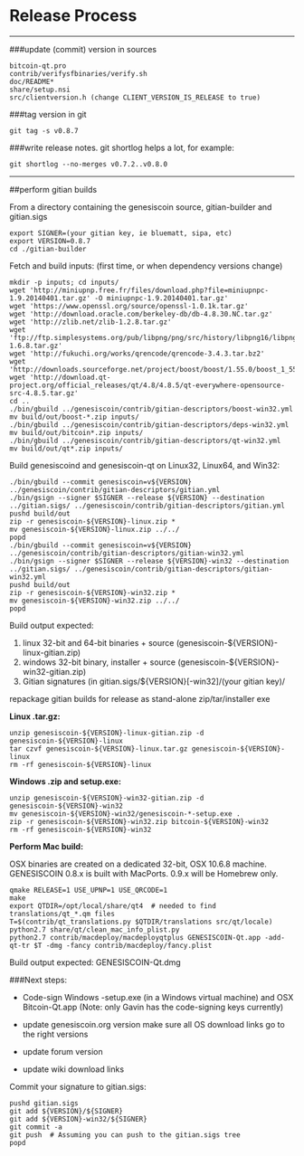 Release Process
====================

* * *

###update (commit) version in sources


	bitcoin-qt.pro
	contrib/verifysfbinaries/verify.sh
	doc/README*
	share/setup.nsi
	src/clientversion.h (change CLIENT_VERSION_IS_RELEASE to true)

###tag version in git

	git tag -s v0.8.7

###write release notes. git shortlog helps a lot, for example:

	git shortlog --no-merges v0.7.2..v0.8.0

* * *

##perform gitian builds

 From a directory containing the genesiscoin source, gitian-builder and gitian.sigs
  
	export SIGNER=(your gitian key, ie bluematt, sipa, etc)
	export VERSION=0.8.7
	cd ./gitian-builder

 Fetch and build inputs: (first time, or when dependency versions change)

	mkdir -p inputs; cd inputs/
	wget 'http://miniupnp.free.fr/files/download.php?file=miniupnpc-1.9.20140401.tar.gz' -O miniupnpc-1.9.20140401.tar.gz'
	wget 'https://www.openssl.org/source/openssl-1.0.1k.tar.gz'
	wget 'http://download.oracle.com/berkeley-db/db-4.8.30.NC.tar.gz'
	wget 'http://zlib.net/zlib-1.2.8.tar.gz'
	wget 'ftp://ftp.simplesystems.org/pub/libpng/png/src/history/libpng16/libpng-1.6.8.tar.gz'
	wget 'http://fukuchi.org/works/qrencode/qrencode-3.4.3.tar.bz2'
	wget 'http://downloads.sourceforge.net/project/boost/boost/1.55.0/boost_1_55_0.tar.bz2'
	wget 'http://download.qt-project.org/official_releases/qt/4.8/4.8.5/qt-everywhere-opensource-src-4.8.5.tar.gz'
	cd ..
	./bin/gbuild ../genesiscoin/contrib/gitian-descriptors/boost-win32.yml
	mv build/out/boost-*.zip inputs/
	./bin/gbuild ../genesiscoin/contrib/gitian-descriptors/deps-win32.yml
	mv build/out/bitcoin*.zip inputs/
	./bin/gbuild ../genesiscoin/contrib/gitian-descriptors/qt-win32.yml
	mv build/out/qt*.zip inputs/

 Build genesiscoind and genesiscoin-qt on Linux32, Linux64, and Win32:
  
	./bin/gbuild --commit genesiscoin=v${VERSION} ../genesiscoin/contrib/gitian-descriptors/gitian.yml
	./bin/gsign --signer $SIGNER --release ${VERSION} --destination ../gitian.sigs/ ../genesiscoin/contrib/gitian-descriptors/gitian.yml
	pushd build/out
	zip -r genesiscoin-${VERSION}-linux.zip *
	mv genesiscoin-${VERSION}-linux.zip ../../
	popd
	./bin/gbuild --commit genesiscoin=v${VERSION} ../genesiscoin/contrib/gitian-descriptors/gitian-win32.yml
	./bin/gsign --signer $SIGNER --release ${VERSION}-win32 --destination ../gitian.sigs/ ../genesiscoin/contrib/gitian-descriptors/gitian-win32.yml
	pushd build/out
	zip -r genesiscoin-${VERSION}-win32.zip *
	mv genesiscoin-${VERSION}-win32.zip ../../
	popd

  Build output expected:

  1. linux 32-bit and 64-bit binaries + source (genesiscoin-${VERSION}-linux-gitian.zip)
  2. windows 32-bit binary, installer + source (genesiscoin-${VERSION}-win32-gitian.zip)
  3. Gitian signatures (in gitian.sigs/${VERSION}[-win32]/(your gitian key)/

repackage gitian builds for release as stand-alone zip/tar/installer exe

**Linux .tar.gz:**

	unzip genesiscoin-${VERSION}-linux-gitian.zip -d genesiscoin-${VERSION}-linux
	tar czvf genesiscoin-${VERSION}-linux.tar.gz genesiscoin-${VERSION}-linux
	rm -rf genesiscoin-${VERSION}-linux

**Windows .zip and setup.exe:**

	unzip genesiscoin-${VERSION}-win32-gitian.zip -d genesiscoin-${VERSION}-win32
	mv genesiscoin-${VERSION}-win32/genesiscoin-*-setup.exe .
	zip -r genesiscoin-${VERSION}-win32.zip bitcoin-${VERSION}-win32
	rm -rf genesiscoin-${VERSION}-win32

**Perform Mac build:**

  OSX binaries are created on a dedicated 32-bit, OSX 10.6.8 machine.
  GENESISCOIN 0.8.x is built with MacPorts.  0.9.x will be Homebrew only.

	qmake RELEASE=1 USE_UPNP=1 USE_QRCODE=1
	make
	export QTDIR=/opt/local/share/qt4  # needed to find translations/qt_*.qm files
	T=$(contrib/qt_translations.py $QTDIR/translations src/qt/locale)
	python2.7 share/qt/clean_mac_info_plist.py
	python2.7 contrib/macdeploy/macdeployqtplus GENESISCOIN-Qt.app -add-qt-tr $T -dmg -fancy contrib/macdeploy/fancy.plist

 Build output expected: GENESISCOIN-Qt.dmg

###Next steps:

* Code-sign Windows -setup.exe (in a Windows virtual machine) and
  OSX Bitcoin-Qt.app (Note: only Gavin has the code-signing keys currently)

* update genesiscoin.org version
  make sure all OS download links go to the right versions

* update forum version

* update wiki download links

Commit your signature to gitian.sigs:

	pushd gitian.sigs
	git add ${VERSION}/${SIGNER}
	git add ${VERSION}-win32/${SIGNER}
	git commit -a
	git push  # Assuming you can push to the gitian.sigs tree
	popd

